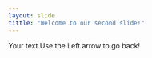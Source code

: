 ```yaml
---
layout: slide
tittle: "Welcome to our second slide!"
---
```

Your text
Use the Left arrow to go back!
